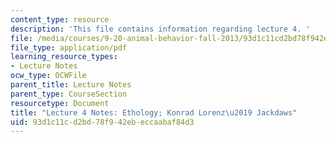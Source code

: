 ```yaml
---
content_type: resource
description: 'This file contains information regarding lecture 4. '
file: /media/courses/9-20-animal-behavior-fall-2013/93d1c11cd2bd78f942ebeccaabaf84d3_MIT9_20F13_Lec4.pdf
file_type: application/pdf
learning_resource_types:
- Lecture Notes
ocw_type: OCWFile
parent_title: Lecture Notes
parent_type: CourseSection
resourcetype: Document
title: "Lecture 4 Notes: Ethology; Konrad Lorenz\u2019 Jackdaws"
uid: 93d1c11c-d2bd-78f9-42eb-eccaabaf84d3
---
```

